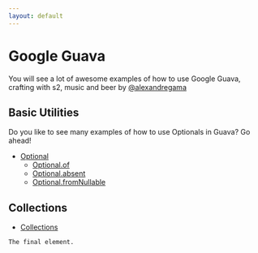 ```yaml
---
layout: default
---
```


# [](#header-1)Google Guava

You will see a lot of awesome examples of how to use Google Guava, crafting with s2, music and beer by [@alexandregama](https://github.com/alexandregama)

## [](#header-2)Basic Utilities

Do you like to see many examples of how to use Optionals in Guava? Go ahead!

- [Optional](optional/google-guava-optional)
  - [Optional.of](optional/google-guava-optional-of)
  - [Optional.absent](optional/google-guava-optional-absent)
  - [Optional.fromNullable](optional/google-guava-optional-from-nullable)

## [](#header-2)Collections

- [Collections](https://github.com/alexandregama)

```
The final element.
```

